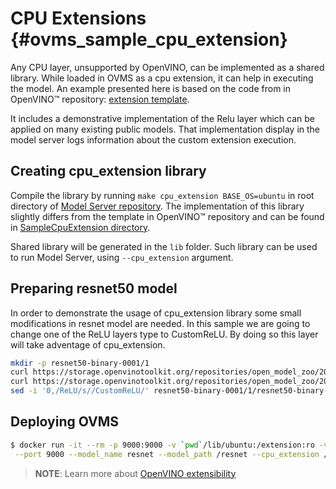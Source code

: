 # CPU Extensions {#ovms_sample_cpu_extension}

Any CPU layer, unsupported by OpenVINO, can be implemented as a shared library. While loaded in OVMS as a cpu extension, it can help in executing the model. An example presented here is based on the code from in OpenVINO™ repository: [extension template](https://github.com/openvinotoolkit/openvino/tree/master/docs/template_extension/new).

It includes a demonstrative implementation of the Relu layer which can be applied on many existing
public models. That implementation display in the model server logs information about the 
custom extension execution.

## Creating cpu_extension library

Compile the library by running `make cpu_extension BASE_OS=ubuntu` in root directory of [Model Server repository](https://github.com/openvinotoolkit/model_server/tree/v2022.2). The implementation of this library slightly differs from the template in OpenVINO™ repository and can be found in [SampleCpuExtension directory](https://github.com/openvinotoolkit/model_server/tree/releases/2022/1/src/example/SampleCpuExtension).

Shared library will be generated in the `lib` folder. Such library can be used to run Model Server, using `--cpu_extension` argument.

## Preparing resnet50 model

In order to demonstrate the usage of cpu_extension library some small modifications in resnet model are needed.
In this sample we are going to change one of the ReLU layers type to CustomReLU.
By doing so this layer will take adventage of cpu_extension.

```bash
mkdir -p resnet50-binary-0001/1
curl https://storage.openvinotoolkit.org/repositories/open_model_zoo/2022.1/models_bin/2/resnet50-binary-0001/FP32-INT1/resnet50-binary-0001.xml -o resnet50-binary-0001/1/resnet50-binary-0001.xml
curl https://storage.openvinotoolkit.org/repositories/open_model_zoo/2022.1/models_bin/2/resnet50-binary-0001/FP32-INT1/resnet50-binary-0001.bin -o resnet50-binary-0001/1/resnet50-binary-0001.bin
sed -i '0,/ReLU/s//CustomReLU/' resnet50-binary-0001/1/resnet50-binary-0001.xml
```

## Deploying OVMS

```bash
$ docker run -it --rm -p 9000:9000 -v `pwd`/lib/ubuntu:/extension:ro -v `pwd`/resnet50-binary-0001:/resnet openvino/model_server \
 --port 9000 --model_name resnet --model_path /resnet --cpu_extension /extension/libcustom_relu_cpu_extension.so
```

> **NOTE**: Learn more about [OpenVINO extensibility](https://docs.openvino.ai/2022.2/openvino_docs_Extensibility_UG_Intro.html) 
